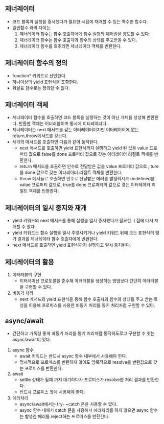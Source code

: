 ## 제너레이터
- 코드 블록의 실행을 중시했다가 필요한 시점에 재개할 수 있는 특수한 함수다.
- 일반함수 와의 차이는 
    1. 제너레이터 함수는 함수 호출자에게 함수 실행의 제어권을 양도할 수 있다.
    2. 제너레이터 함수는 함수 호출자와 함수의 상태를 주고받을 수 있다.
    3. 제너레이터 함수를 호추라면 제너레이터 객체를 반환한다.
## 제너레이터 함수의 정의
- function* 키워드로 선언한다.
- 하나이상의 yield 표현식을 포함한다.
- 화살표 함수로는 정의할 수 없다.
## 제너레이터 객체
- 제너레이터 함수를 호출하면 코드 블록을 실행하는 것이 아닌 개체를 생성해 반환한다. 반환한 객체는 이터러블이며 동시에 이터레이터다.
- 제너레이터는 next 메서드를 갖는 이터레이터이지만 이터레이터에 없는 return,throw메서드를 갖는다.
- 세개의 메서드를 호출하면 다음과 같이 동작한다.
    - next 메서드를 호출하면 yield 표현식까지 실행하고 yield 된 값을 value 프로퍼티 값으로 false를 done 프로퍼티 값으로 갖는 이터레이터 리절트 객체를 반환한다.
    - return 메서드를 호출하면 인수로 전달받은 값을 value 프로퍼티 값으로 , ture를 done 값으로 갖는 이터레이터 리절트 객체를 반환한다.
    - throw 메서들르 호출하면 인수로 전달받은 에러를 발생히시코 undefined를 value 프로퍼티 값으로, true를 done 프로퍼티의 값으로 갖는 이터레이터 리절트 객체를 반환한다.
## 제너레이터의 일시 중지와 재개
- yield 키워드와 next 메서드를 통해 실행을 일시 중지했다가 필요한 ㅣ점에 다시 재개할 수 있다.
- yield 키워드는 함수 실행을 일시 주잊시키거나 yield 키워드 뒤에 오는 표현식의 평가 결과를 제너레이터 함수 호출자에게 반환한다.
- next 메서드를 호출하면 yield 표현식까지 실행되고 일시 중지된다.
## 제너레이터의 활용
1. 이터러블의 구현 
    - 이터레이션 프로토콜을 준수해 이터러블을 생성하는 방법보다 간단히 이터러블을 구현할 수 있다.
2. 비동기 처리
    - next 메서드와 yield 표현식을 통해 함수 호출자와 함수의 상태를 주고 받는 특성을 이용해 프로미스를 사용한 비동기 처리를 동기 처리처럼 구현할 수 있다.
## async/await
- 간단하고 가독성 좋게 비동기 처리를 동기 처리처럼 동작하도로고 구현할 수 잇는 async/await이 있다.
1. async 함수
    - await 키워드는 반드시 async 함수 내부에서 사용해야 한다.
    - 명시적으로 프로미스를 반환하지 않아도 암묵적으로 resolve를 반환값으로 갖는 프로미스를 반환한다.
2. await
    - settle 상태가 될때 까지 대기하다가 프로미스가 resolve한 처리 결과를 반환한다.
    - 반드시 프로미스 앞에 사용해야 한다.
3. 에러처리
    - async/await에서는 try- ~catch 문을 사용할 수 있다.
    - async 함수 내에서 catch 문을 사용해서 에러처리를 하지 않으면 async 함수는 발생한 에러를 reject하는 프로미스를 반환한다.
